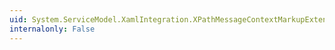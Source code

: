 ```yaml
---
uid: System.ServiceModel.XamlIntegration.XPathMessageContextMarkupExtension.ProvideValue(System.IServiceProvider)
internalonly: False
---
```

